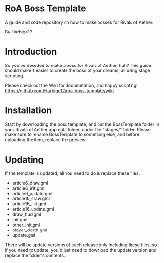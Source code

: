 # RoA Boss Template
A guide and code repository on how to make bosses for Rivals of Aether.

By Harbige12.

# Introduction
So you've deceded to make a boss for Rivals of Aether, huh? This guide should make it easier to create the boss of your dreams, all using stage scripting.

Please check out the Wiki for documetation, and happy scripting!
https://github.com/Harbige12/roa-boss-template/wiki

# Installation

Start by downloading the boss template, and put the BossTemplate folder in your Rivals of Aether app data folder, under the "stages/" folder.
Please make sure to rename BossTemplate to something else, and before uploading the item, replace the preview.

# Updating

If the template is updated, all you need to do is replace these files:

* article6_draw.gml
* article6_init.gml
* article6_update.gml
* article16_draw.gml
* article16_init.gml
* article16_update.gml
* draw_hud.gml
* init.gml
* other_init.gml
* player_death.gml
* update.gml

There will be update versions of each release only including these files, so if you need to update, you'd just need to download the update version and replace the folder's contents.
